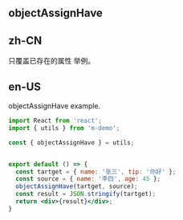 ## objectAssignHave

## zh-CN

只覆盖已存在的属性 举例。

## en-US

objectAssignHave example.

```jsx
import React from 'react';
import { utils } from 'm-demo';

const { objectAssignHave } = utils;


export default () => {
  const tartget = { name: '张三', tip: '你好' };
  const source = { name: '李四', age: 45 };
  objectAssignHave(tartget, source);
  const result = JSON.stringify(tartget);
  return <div>{result}</div>;
}
```
